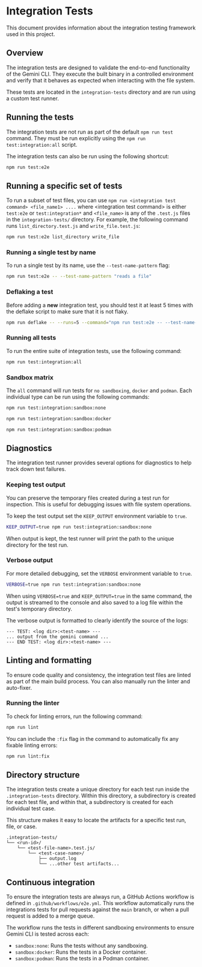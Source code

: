 # Integration Tests

This document provides information about the integration testing framework used
in this project.

## Overview

The integration tests are designed to validate the end-to-end functionality of
the Gemini CLI. They execute the built binary in a controlled environment and
verify that it behaves as expected when interacting with the file system.

These tests are located in the `integration-tests` directory and are run using a
custom test runner.

## Running the tests

The integration tests are not run as part of the default `npm run test` command.
They must be run explicitly using the `npm run test:integration:all` script.

The integration tests can also be run using the following shortcut:

```bash
npm run test:e2e
```

## Running a specific set of tests

To run a subset of test files, you can use
`npm run <integration test command> <file_name1> ....` where &lt;integration
test command&gt; is either `test:e2e` or `test:integration*` and `<file_name>`
is any of the `.test.js` files in the `integration-tests/` directory. For
example, the following command runs `list_directory.test.js` and
`write_file.test.js`:

```bash
npm run test:e2e list_directory write_file
```

### Running a single test by name

To run a single test by its name, use the `--test-name-pattern` flag:

```bash
npm run test:e2e -- --test-name-pattern "reads a file"
```

### Deflaking a test

Before adding a **new** integration test, you should test it at least 5 times with the deflake script to make sure that it is not flaky.

```bash
npm run deflake -- --runs=5 --command="npm run test:e2e -- --test-name-pattern '<your-new-test-name>'"
```

### Running all tests

To run the entire suite of integration tests, use the following command:

```bash
npm run test:integration:all
```

### Sandbox matrix

The `all` command will run tests for `no sandboxing`, `docker` and `podman`.
Each individual type can be run using the following commands:

```bash
npm run test:integration:sandbox:none
```

```bash
npm run test:integration:sandbox:docker
```

```bash
npm run test:integration:sandbox:podman
```

## Diagnostics

The integration test runner provides several options for diagnostics to help
track down test failures.

### Keeping test output

You can preserve the temporary files created during a test run for inspection.
This is useful for debugging issues with file system operations.

To keep the test output set the `KEEP_OUTPUT` environment variable to `true`.

```bash
KEEP_OUTPUT=true npm run test:integration:sandbox:none
```

When output is kept, the test runner will print the path to the unique directory
for the test run.

### Verbose output

For more detailed debugging, set the `VERBOSE` environment variable to `true`.

```bash
VERBOSE=true npm run test:integration:sandbox:none
```

When using `VERBOSE=true` and `KEEP_OUTPUT=true` in the same command, the output
is streamed to the console and also saved to a log file within the test's
temporary directory.

The verbose output is formatted to clearly identify the source of the logs:

```
--- TEST: <log dir>:<test-name> ---
... output from the gemini command ...
--- END TEST: <log dir>:<test-name> ---
```

## Linting and formatting

To ensure code quality and consistency, the integration test files are linted as
part of the main build process. You can also manually run the linter and
auto-fixer.

### Running the linter

To check for linting errors, run the following command:

```bash
npm run lint
```

You can include the `:fix` flag in the command to automatically fix any fixable
linting errors:

```bash
npm run lint:fix
```

## Directory structure

The integration tests create a unique directory for each test run inside the
`.integration-tests` directory. Within this directory, a subdirectory is created
for each test file, and within that, a subdirectory is created for each
individual test case.

This structure makes it easy to locate the artifacts for a specific test run,
file, or case.

```
.integration-tests/
└── <run-id>/
    └── <test-file-name>.test.js/
        └── <test-case-name>/
            ├── output.log
            └── ...other test artifacts...
```

## Continuous integration

To ensure the integration tests are always run, a GitHub Actions workflow is
defined in `.github/workflows/e2e.yml`. This workflow automatically runs the
integrations tests for pull requests against the `main` branch, or when a pull
request is added to a merge queue.

The workflow runs the tests in different sandboxing environments to ensure
Gemini CLI is tested across each:

- `sandbox:none`: Runs the tests without any sandboxing.
- `sandbox:docker`: Runs the tests in a Docker container.
- `sandbox:podman`: Runs the tests in a Podman container.
